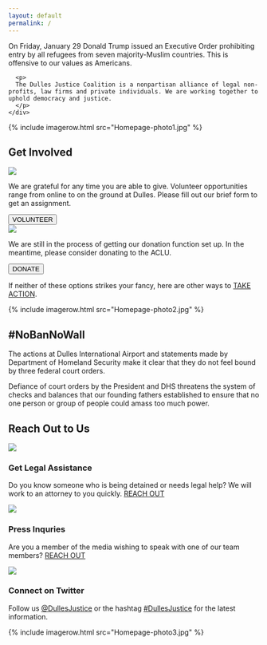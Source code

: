 ```yaml
---
layout: default
permalink: /
---
```


<div class="container-fluid">
  <div class="row inverse pad50">
    <div class="col-sm-10 col-sm-offset-1 col-xs-12">
      <p>
      On Friday, January 29 Donald Trump issued an Executive Order prohibiting entry by all refugees from seven majority-Muslim countries. This is offensive to our values as Americans.
      </p>

      <p>
      The Dulles Justice Coalition is a nonpartisan alliance of legal non-profits, law firms and private individuals. We are working together to uphold democracy and justice.
      </p>
    </div>
  </div>
  {% include imagerow.html src="Homepage-photo1.jpg" %}
  <div class="row">
    <div class="col-sm-10 col-sm-offset-1"><h2>Get Involved</h2></div>
  </div>
  <div class="row getinvolved">
    <div class="col-sm-4 col-sm-offset-1 col-xs-12">
      <img class="centered" src="{{ site.baseurl }}/images/Icon-Volunteer.png" />
      <p>
        We are grateful for any time you are able to give. Volunteer opportunities range from online to on the ground at Dulles. Please fill out our brief form to get an assignment.
      </p>
      <button class="btn btn-primary btn-block">VOLUNTEER</button>
    </div>
    <div class="col-sm-4 col-sm-offset-2 col-xs-12">
      <img class="centered" src="{{ site.baseurl }}/images/Icon-Donate.png" />
      <p>
        We are still in the process of getting our donation function set up. In the meantime, please consider donating to the ACLU.
      </p>
      <button class="btn btn-primary btn-block">DONATE</button>
    </div>
  </div>
  <div class="row pad25">
    <div class="col-sm-10 col-sm-offset-1 col-xs-12">
      <p>If neither of these options strikes your fancy, here are other ways to <a href="{{ site.baseurl }}/action/">TAKE ACTION</a>.</p>
    </div>
  </div>
  {% include imagerow.html src="Homepage-photo2.jpg" %}
  <div class="row inverse">
    <div class="col-sm-10 col-sm-offset-1 col-xs-12">
      <h2>#NoBanNoWall</h2>
      <p>
        The actions at Dulles International Airport and statements made by Department of Homeland Security make it clear that they do not feel bound by three federal court orders.
      </p>
      <p>
        Defiance of court orders by the President and DHS threatens the system of checks and balances that our founding fathers established to ensure that no one person or group of people could amass too much power.
      </p>
    </div>
  </div>
  <div class="row">
    <div class="col-xs-10 col-xs-offset-1">
      <h2>Reach Out to Us</h2>
    </div>
  </div>
  <div class="row">
    <div class="col-sm-4 col-xs-12">
      <img class="centered" src="{{ site.baseurl }}/images/Icon-Legal.png" />
      <h3 class="centered">Get Legal Assistance</h3>
      <p>
        Do you know someone who is being detained or needs legal help? We will work to an attorney to you quickly. <a href="{{ site.baseurl }}/legal/">REACH OUT</a>
      </p>
    </div>
    <div class="col-sm-4 col-xs-12">
      <img class="centered" src="{{ site.baseurl }}/images/Icon-Press.png" />
      <h3 class="centered">Press Inquries</h3>
      <p>Are you a member of the media wishing to speak with one of our team members? <a href="{{ site.baseurl }}/press/">REACH OUT</a></p>
    </div>
    <div class="col-sm-4 col-xs-12">
      <img class="centered" src="{{ site.baseurl }}/images/Icon-Twitter.png" />
      <h3 class="centered">Connect on Twitter</h3>
      <p>Follow us <a href="https://twitter.com/DullesJustice">@DullesJustice</a> or the hashtag
      <a href="https://twitter.com/hashtag/DullesJustice">#DullesJustice</a> for the latest information. </p>
    </div>
  </div>
  {% include imagerow.html src="Homepage-photo3.jpg" %}
</div>
